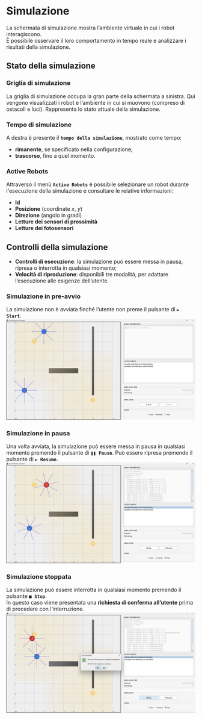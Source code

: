 # Simulazione

La schermata di simulazione mostra l’ambiente virtuale in cui i robot interagiscono.  
È possibile osservare il loro comportamento in tempo reale e analizzare i risultati della simulazione.

## Stato della simulazione

### Griglia di simulazione

La griglia di simulazione occupa la gran parte della schermata a sinistra. Qui vengono visualizzati i robot e l’ambiente in
cui si muovono (compreso di ostacoli e luci). Rappresenta lo stato attuale della simulazione.

### Tempo di simulazione

A destra è presente il **`tempo della simulazione`**, mostrato come tempo:

- **rimanente**, se specificato nella configurazione;
- **trascorso**, fino a quel momento.

### Active Robots

Attraverso il menù **`Active Robots`** è possibile selezionare un robot durante l'esecuzione della simulazione e
consultare le relative informazioni:

- **Id**
- **Posizione** (coordinate _x_, _y_)
- **Direzione** (angolo in gradi)
- **Letture dei sensori di prossimità**
- **Letture dei fotosensori**

## Controlli della simulazione

- **Controlli di esecuzione**: la simulazione può essere messa in pausa, ripresa o interrotta in qualsiasi momento;
- **Velocità di riproduzione**: disponibili tre modalità, per adattare l’esecuzione alle esigenze dell’utente.

### Simulazione in pre-avvio

La simulazione non è avviata finché l’utente non preme il pulsante di **`► Start`**.
![Simulazione](../../static/img/08-user-guide/gui-simulation-not-started.png)

### Simulazione in pausa

Una volta avviata, la simulazione può essere messa in pausa in qualsiasi momento premendo il pulsante di **`❚❚ Pause`**.
Può essere ripresa premendo il pulsante di **`► Resume`**.
![Simulazione in pausa](../../static/img/08-user-guide/gui-simulation-paused.png)

### Simulazione stoppata

La simulazione può essere interrotta in qualsiasi momento premendo il pulsante **`■ Stop`**.  
In questo caso viene presentata una **richiesta di conferma all’utente** prima di procedere con l’interruzione.
![Simulazione stoppata](../../static/img/08-user-guide/gui-simulation-stopped.png)
